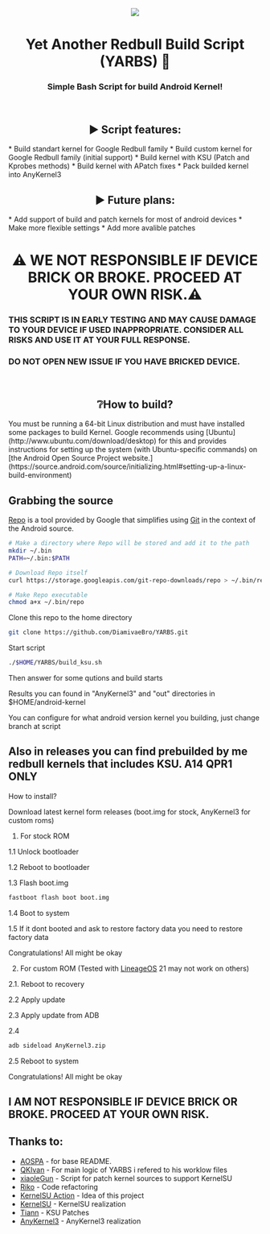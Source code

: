 <p align="center"><img src=https://github.com/DiamivaeBro/YARBS/assets/117505144/52106683-6a10-4f84-b26d-c10c627794d2></p>
<h1 align="center">Yet Another Redbull Build Script (YARBS) 🦊</h1>
<h3 align="center">Simple Bash Script for build Android Kernel!</h3>
<br>
<h2 align="center">▶️ Script features:</h2>
    * Build standart kernel for Google Redbull family
    * Build custom kernel for Google Redbull family (initial support)
    * Build kernel with KSU  (Patch and Kprobes methods)
    * Build kernel with APatch fixes
    * Pack builded kernel into AnyKernel3
<br>
<h2 align="center">▶️ Future plans:</h2>
    * Add support of build and patch kernels for most of android devices
    * Make more flexible settings
    * Add more avalible patches
<br>
<h1 align="center">⚠️ WE NOT RESPONSIBLE IF DEVICE BRICK OR BROKE. PROCEED AT YOUR OWN RISK.⚠️</h1>
<h3>THIS SCRIPT IS IN EARLY TESTING AND MAY CAUSE DAMAGE TO YOUR DEVICE IF USED INAPPROPRIATE. CONSIDER ALL RISKS AND USE IT AT YOUR FULL RESPONSE.</h3>
<h3>DO NOT OPEN NEW ISSUE IF YOU HAVE BRICKED DEVICE.</h3>
<br>

<h2 align="center">❔How to build?</h2>
<p>
You must be running a 64-bit Linux distribution and must have installed some packages to build Kernel.
Google recommends using [Ubuntu](http://www.ubuntu.com/download/desktop) for this and provides instructions for setting up the system (with Ubuntu-specific commands) on [the Android Open Source Project website.](https://source.android.com/source/initializing.html#setting-up-a-linux-build-environment)
</p>

## Grabbing the source

[Repo](http://source.android.com/source/developing.html) is a tool provided by Google that simplifies using [Git](http://git-scm.com/book) in the context of the Android source.

```bash
# Make a directory where Repo will be stored and add it to the path
mkdir ~/.bin
PATH=~/.bin:$PATH

# Download Repo itself
curl https://storage.googleapis.com/git-repo-downloads/repo > ~/.bin/repo

# Make Repo executable
chmod a+x ~/.bin/repo
```

Clone this repo to the home directory

```bash
git clone https://github.com/DiamivaeBro/YARBS.git
```

Start script

```bash
./$HOME/YARBS/build_ksu.sh
```

Then answer for some qutions and build starts

Results you can found in "AnyKernel3" and "out" directories in $HOME/android-kernel

You can configure for what android version kernel you building, just change branch at script

## Also in releases you can find prebuilded by me redbull kernels that includes KSU. A14 QPR1 ONLY

How to install?

Download latest kernel form releases (boot.img for stock, AnyKernel3 for custom roms)

1. For stock ROM

1.1 Unlock bootloader

1.2 Reboot to bootloader

1.3 Flash boot.img

```bash
fastboot flash boot boot.img
```

1.4 Boot to system

1.5 If it dont booted and ask to restore factory data you need to restore factory data

Congratulations! All might be okay

2. For custom ROM (Tested with [LineageOS](https://github.com/LineageOS) 21 may not work on others)

2.1. Reboot to recovery

2.2 Apply update

2.3 Apply update from ADB

2.4

```bash
adb sideload AnyKernel3.zip
```

2.5 Reboot to system

Congratulations! All might be okay

## I AM NOT RESPONSIBLE IF DEVICE BRICK OR BROKE. PROCEED AT YOUR OWN RISK.

## Thanks to:

- [AOSPA](https://github.com/AOSPA/manifest/blob/uvite/README.md) - for base README.
- [QKIvan](https://github.com/QKIvan) - For main logic of YARBS i refered to his worklow files
- [xiaoleGun](https://github.com/xiaoleGun) - Script for patch kernel sources to support KernelSU
- [Riko](https://codeberg.org/mikromikro) - Code refactoring
- [KernelSU Action](https://github.com/xiaoleGun/KernelSU_Action) - Idea of this project
- [KernelSU](https://github.com/tiann/KernelSU) - KernelSU realization
- [Tiann](https://github.com/tiann) - KSU Patches
- [AnyKernel3](https://github.com/osm0sis/AnyKernel3) - AnyKernel3 realization